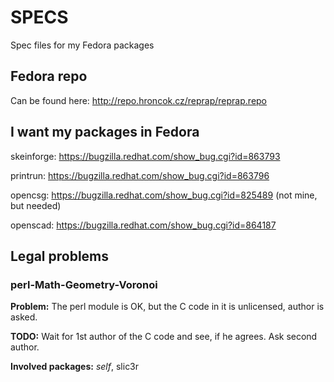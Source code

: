 SPECS
=====

Spec files for my Fedora packages

Fedora repo
-----------

Can be found here: http://repo.hroncok.cz/reprap/reprap.repo

I want my packages in Fedora
----------------------------

skeinforge: https://bugzilla.redhat.com/show_bug.cgi?id=863793

printrun: https://bugzilla.redhat.com/show_bug.cgi?id=863796

opencsg: https://bugzilla.redhat.com/show_bug.cgi?id=825489 (not mine, but needed)

openscad: https://bugzilla.redhat.com/show_bug.cgi?id=864187

Legal problems
--------------

### perl-Math-Geometry-Voronoi

**Problem:** The perl module is OK, but the C code in it is unlicensed, author is asked.

**TODO:** Wait for 1st author of the C code and see, if he agrees. Ask second author.

**Involved packages:** _self_, slic3r
